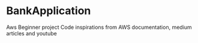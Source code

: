 # BankApplication
Aws Beginner project
Code inspirations from AWS documentation, medium articles and youtube

